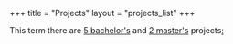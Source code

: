 +++
title = "Projects"
layout = "projects_list"
+++


This term there are [5 bachelor's](#B1) and [2 master's](#M3) projects[:](../ws24/project_overview)
<!--

The Project Pitches and Group Selection will take place soon!
See [Dates](/dates) for upcoming dates. Infos on the upcoming projects
can be found in the [Wiki](https://wiki.htw-berlin.de/confluence/display/fb4imi/Projekte+im+SoSe+2024) (only for IMI Students & Staff with HTW Login).


This term there are [6 bachelor's](#B1) and [4 master's](#M1) projects.
To get an idea of the
scope and characteristics of our projects, [visit the archive](../{{< archive-path >}}). --> 
